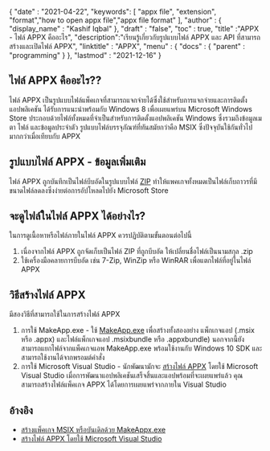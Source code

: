 {
  "date" : "2021-04-22",
  "keywords": [ "appx file", "extension", "format","how to open appx file","appx file format" ],
  "author" : {
    "display_name" : "Kashif Iqbal"
},
  "draft" : "false",
  "toc" : true,
  "title" :"APPX - ไฟล์ APPX คืออะไร",
  "description":"เรียนรู้เกี่ยวกับรูปแบบไฟล์ APPX และ API ที่สามารถสร้างและเปิดไฟล์ APPX",
  "linktitle" : "APPX",
  "menu" : {
    "docs" : {
      "parent" : "programming"
}
},
  "lastmod" : "2021-12-16"
}

## ไฟล์ APPX คืออะไร??

ไฟล์ APPX เป็นรูปแบบไฟล์แพ็คเกจที่สามารถแจกจ่ายได้ซึ่งใช้สำหรับการแจกจ่ายและการติดตั้งแอปพลิเคชัน ได้รับการแนะนำพร้อมกับ Windows 8 เพื่อเผยแพร่บน Microsoft Windows Store ประกอบด้วยไฟล์ทั้งหมดที่จำเป็นสำหรับการติดตั้งแอปพลิเคชัน Windows ซึ่งรวมถึงข้อมูลเมตา ไฟล์ และข้อมูลประจำตัว รูปแบบไฟล์บรรจุภัณฑ์ที่ทันสมัยกว่าคือ MSIX ซึ่งปัจจุบันใช้กันทั่วไปมากกว่าเมื่อเทียบกับ APPX

## รูปแบบไฟล์ APPX - ข้อมูลเพิ่มเติม

ไฟล์ APPX ถูกบันทึกเป็นไฟล์บีบอัดในรูปแบบไฟล์ [ZIP](/th/compression/zip/) ทำให้แพคเกจทั้งหมดเป็นไฟล์เก็บถาวรที่มีขนาดไฟล์ลดลงซึ่งง่ายต่อการอัปโหลดไปยัง Microsoft Store

## จะดูไฟล์ในไฟล์ APPX ได้อย่างไร?

ในการดูเนื้อหาหรือไฟล์ภายในไฟล์ APPX ควรปฏิบัติตามขั้นตอนต่อไปนี้

1. เนื่องจากไฟล์ APPX ถูกจัดเก็บเป็นไฟล์ ZIP ที่ถูกบีบอัด ให้เปลี่ยนชื่อไฟล์เป็นนามสกุล .zip
1. ใช้เครื่องมือคลายการบีบอัด เช่น 7-Zip, WinZip หรือ WinRAR เพื่อแตกไฟล์ที่อยู่ในไฟล์ APPX

## วิธีสร้างไฟล์ APPX

มีสองวิธีที่สามารถใช้ในการสร้างไฟล์ APPX

1. การใช้ MakeApp.exe - ใช้ [MakeApp.exe](https://learn.microsoft.com/en-us/windows/msix/package/create-app-package-with-makeappx-tool) เพื่อสร้างทั้งสองอย่าง แพ็กเกจแอป (.msix หรือ .appx) และไฟล์แพ็กเกจแอป .msixbundle หรือ .appxbundle) นอกจากนี้ยังสามารถแยกไฟล์จากแพ็คเกจแอพ MakeApp.exe พร้อมใช้งานกับ Windows 10 SDK และสามารถใช้งานได้จากพรอมต์คำสั่ง
1. การใช้ Microsoft Visual Studio - นักพัฒนามักจะ [สร้างไฟล์ APPX](https://learn.microsoft.com/en-us/windows/msix/desktop/vs-package-overview) โดยใช้ Microsoft Visual Studio เมื่อการพัฒนาแอปพลิเคชันเสร็จสิ้นและแอปพร้อมที่จะเผยแพร่แล้ว คุณสามารถสร้างไฟล์แพ็คเกจ APPX ได้โดยการเผยแพร่จากภายใน Visual Studio

## อ้างอิง

* [สร้างแพ็คเกจ MSIX หรือบันเดิลด้วย MakeAppx.exe](https://learn.microsoft.com/en-us/windows/msix/package/create-app-package-with-makeappx-tool)
* [สร้างไฟล์ APPX โดยใช้ Microsoft Visual Studio](https://learn.microsoft.com/en-us/windows/msix/desktop/vs-package-overview)

